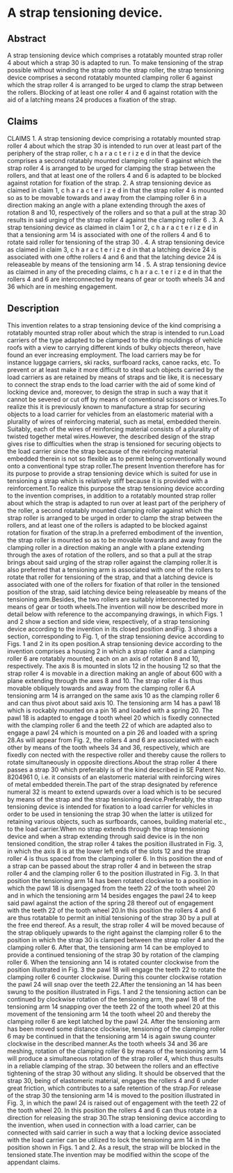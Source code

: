 # A strap tensioning device.

## Abstract
A strap tensioning device which comprises a rotatably mounted strap roller 4 about which a strap 30 is adapted to run. To make tensioning of the strap possible without winding the strap onto the strap roller, the strap tensioning device comprises a second rotatably mounted clamping roller 6 against which the strap roller 4 is arranged to be urged to clamp the strap between the rollers. Blocking of at least one roller 4 and 6 against rotation with the aid of a latching means 24 produces a fixation of the strap.

## Claims
CLAIMS 1. A strap tensioning device comprising a rotatably mounted strap roller 4 about which the strap 30 is intended to run over at least part of the periphery of the strap roller, c h a r a c t e r i z e d in that the device comprises a second rotatably mounted clamping roller 6 against which the strap roller 4 is arranged to be urged for clamping the strap between the rollers, and that at least one of the rollers 4 and 6 is adapted to be blocked against rotation for fixation of the strap. 2. A strap tensioning device as claimed in claim 1, c h a r a c t e r i z e d in that the strap roller 4 is mounted so as to be movable towards and away from the clamping roller 6 in a direction making an angle with a plane extending through the axes of rotation 8 and 10, respectively of the rollers and so that a pull at the strap 30 results in said urging of the strap roller 4 against the clamping roller 6 . 3. A strap tensioning device as claimed in claim 1 or 2, c h a r a c t e r i z e d in that a tensioning arm 14 is associated with one of the rollers 4 and 6 to rotate said roller for tensioning of the strap 30 . 4. A strap tensioning device as claimed in claim 3, c h a r a c t e r i z e d in that a latching device 24 is associated with one ofthe rollers 4 and 6 and that the latching device 24 is releaseable by means of the tensioning arm 14 . 5. A strap tensioning device as claimed in any of the preceding claims, c h a r a c. t e r i z e d in that the rollers 4 and 6 are interconnected by means of gear or tooth wheels 34 and 36 which are in meshing engagement.

## Description
This invention relates to a strap tensioning device of the kind comprising a rotatably mounted strap roller about which the strap is intended to run.Load carriers of the type adapted to be clamped to the drip mouldings of vehicle roofs with a view to carrying different kinds of bulky objects thereon, have found an ever increasing employment. The load carriers may be for instance luggage carriers, ski racks, surfboard racks, canoe racks, etc. To prevent or at least make it more difficult to steal such objects carried by the load carriers as are retained by means of straps and tie like, it is necessary to connect the strap ends to the load carrier with the aid of some kind of locking device and, moreover, to design the strap in such a way that it cannot be severed or cut off by means of conventional scissors or knives.To realize this it is previously known to manufacture a strap for securing objects to a load carrier for vehicles from an elastomeric material with a plurality of wires of reinforcing material, such as metal, embedded therein. Suitably, each of the wires of reinforcing material consists of a plurality of twisted together metal wires.However, the described design of the strap gives rise to difficulties when the strap is tensioned for securing objects to the load carrier since the strap because of the reinforcing material embedded therein is not so flexible as to permit being conventionally wound onto a conventional type strap roller.The present Invention therefore has for its purpose to provide a strap tensioning device which is suited for use in tensioning a strap which is relatively stiff because it is provided with a reinforcement.To realize this purpose the strap tensioning device according to the invention comprises, in addition to a rotatably mounted strap roller about which the strap is adapted to run over at least part of the periphery of the roller, a second rotatably mounted clamping roller against which the strap roller is arranged to be urged in order to clamp the strap between the rollers, and at least one of the rollers is adapted to be blocked against rotation for fixation of the strap.In a preferred embodiment of the invention, the strap roller is mounted so as to be movable towards and away from the clamping roller in a direction making an angle with a plane extending through the axes of rotation of the rollers, and so that a pull at the strap brings about said urging of the strap roller against the clamping roller.It is also preferred that a tensioning arm is associated with one of the rollers to rotate that roller for tensioning of the strap, and that a latching device is associated with one of the rollers for fixation of that roller in the tensioned position of the strap, said latching device being releaseable by means of the tensioning arm.Besides, the two rollers are suitably interconnected by means of gear or tooth wheels.The invention will now be described more in detail below with reference to the accompanying drawings, in which Figs. 1 and 2 show a section and side view, respectively, of a strap tensioning device according to the invention in its closed position andFig. 3 shows a section, corresponding to Fig. 1, of the strap tensioning device according to Figs. 1 and 2 in its open position.A strap tensioning device according to the invention comprises a housing 2 in which a strap roller 4 and a clamping roller 6 are rotatably mounted, each on an axis of rotation 8 and 10, respectively. The axis 8 is mounted in slots 12 in the housing 12 so that the strap roller 4 is movable in a direction making an angle of about 600 with a plane extending through the axes 8 and 10. The strap roller 4 is thus movable obliquely towards and away from the clamping roller 6.A tensioning arm 14 is arranged on the same axis 10 as the clamping roller 6 and can thus pivot about said axis 10. The tensioning arm 14 has a pawl 18 which is rockably mounted on a pin 16 and loaded with a spring 20. The pawl 18 is adapted to engage d tooth wheel 20 which is fixedly connected with the clamping roller 6 and the teeth 22 of which are adapted also to engage a pawl 24 which is mounted on a pin 26 and loaded with a spring 28.As will appear from Fig. 2, the rollers 4 and 6 are associated with each other by means of the tooth wheels 34 and 36, respectively, which are fixedly con nected with the respective roller and thereby cause the rollers to rotate simultaneously in opposite directions.About the strap roller 4 there passes a strap 30 which preferably is of the kind described in SE Patent No. 8204961 0, i.e. it consists of an elastomeric material with reinforcing wires of metal embedded therein.The part of the strap designated by reference numeral 32 is meant to extend upwards over a load which is to be secured by means of the strap and the strap tensioning device.Preferably, the strap tensioning device is intended for fixation to a load carrier for vehicles in order to be used in tensioning the strap 30 when the latter is utilized for retaining various objects, such as surfboards, canoes, building material etc., to the load carrier.When no strap extends through the strap tensioning device and when a strap extending through said device is in the non tensioned condition, the strap roller 4 takes the position illustrated in Fig. 3, in which the axis 8 is at the lower left ends of the slots 12 and the strap roller 4 is thus spaced from the clamping roller 6. In this position the end of a strap can be passed about the strap roller 4 and in between the strap roller 4 and the clamping roller 6 to the position illustrated in Fig. 3. In that position the tensioning arm 14 has been rotated clockwise to a position in which the pawl 18 is disengaged from the teeth 22 of the tooth wheel 20 and in which the tensioning arm 14 besides engages the pawl 24 to keep said pawl against the action of the spring 28 thereof out of engagement with the teeth 22 of the tooth wheel 20.In this position the rollers 4 and 6 are thus rotatable to permit an initial tensioning of the strap 30 by a pull at the free end thereof. As a result, the strap roller 4 will be moved because of the strap obliquely upwards to the right against the clamping roller 6 to the position in which the strap 30 is clamped between the strap roller 4 and the clamping roller 6. After that, the tensioning arm 14 can be employed to provide a continued tensioning of the strap 30 by rotation of the clamping roller 6. When the tensioning ann 14 is rotated counter clockwise from the position illustrated in Fig. 3 the pawl 18 will engage the teeth 22 to rotate the clamping roller 6 counter clockwise. During this counter clockwise rotation the pawl 24 will snap over the teeth 22.After the tensioning an 14 has been swung to the position illustrated in Figs. 1 and 2 the tensioning action can be continued by clockwise rotation of the tensioning arm, the pawl 18 of the tensioning arm 14 snapping over the teeth 22 of the tooth wheel 20 at this movement of the tensioning arm 14 the tooth wheel 20 and thereby the clamping roller 6 are kept latched by the pawl 24. After the tensioning arm has been moved some distance clockwise, tensioning of the clamping roller 6 may be continued in that the tensioning arm 14 is again swung counter clockwise in the described manner.As the tooth wheels 34 and 36 are meshing, rotation of the clamping roller 6 by means of the tensioning arm 14 will produce a simultaneous rotation of the strap roller 4, which thus results in a reliable clamping of the strap. 30 between the rollers and an effective tightening of the strap 30 without any sliding. It should be observed that the strap 30, being of elastomeric material, engages the rollers 4 and 6 under great friction, which contributes to a safe retention of the strap.For release of the strap 30 the tensioning arm 14 is moved to the position illustrated in Fig. 3, in which the pawl 24 is raised out of engagement with the teeth 22 of the tooth wheel 20. In this position the rollers 4 and 6 can thus rotate in a direction for releasing the strap 30.The strap tensioning device according to the invention, when used in connection with a load carrier, can be connected with said carrier in such a way that a locking device associated with the load carrier can be utilized to lock the tensioning arm 14 in the position shown in Figs. 1 and 2. As a result, the strap will be blocked in the tensioned state.The invention may be modified within the scope of the appendant claims.